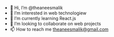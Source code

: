 - 👋 Hi, I’m @theaneesmalik
- 👀 I’m interested in web technologiew
- 🌱 I’m currently learning React.js
- 💞️ I’m looking to collaborate on web projects
- 📫 How to reach me theaneesmalik@gmail.com

<!---
theaneesmalik/theaneesmalik is a ✨ special ✨ repository because its `README.md` (this file) appears on your GitHub profile.
You can click the Preview link to take a look at your changes.
--->
